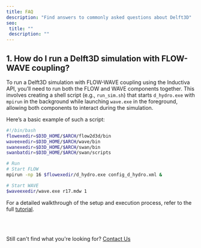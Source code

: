```yaml
---
title: FAQ
description: "Find answers to commonly asked questions about Delft3D"
seo:
 title: ""
 description: ""
---
```


## 1. How do I run a Delft3D simulation with FLOW-WAVE coupling?
To run a Delft3D simulation with FLOW-WAVE coupling using the Inductiva API,
you’ll need to run both the FLOW and WAVE components together. This involves
creating a shell script (e.g., `run_sim.sh`) that starts `d_hydro.exe` with
`mpirun` in the background while launching `wave.exe` in the foreground, allowing
both components to interact during the simulation.

Here’s a basic example of such a script:

```bash
#!/bin/bash
flowexedir=$D3D_HOME/$ARCH/flow2d3d/bin
waveexedir=$D3D_HOME/$ARCH/wave/bin
swanexedir=$D3D_HOME/$ARCH/swan/bin
swanbatdir=$D3D_HOME/$ARCH/swan/scripts

# Run
# Start FLOW
mpirun -np 16 $flowexedir/d_hydro.exe config_d_hydro.xml &

# Start WAVE
$waveexedir/wave.exe r17.mdw 1
```

For a detailed walkthrough of the setup and execution process, refer to the full [tutorial](../1.tutorials/2.flow-wave-coupling).

<br>
<br>

Still can't find what you're looking for? [Contact Us](mailto:support@inductiva.ai)